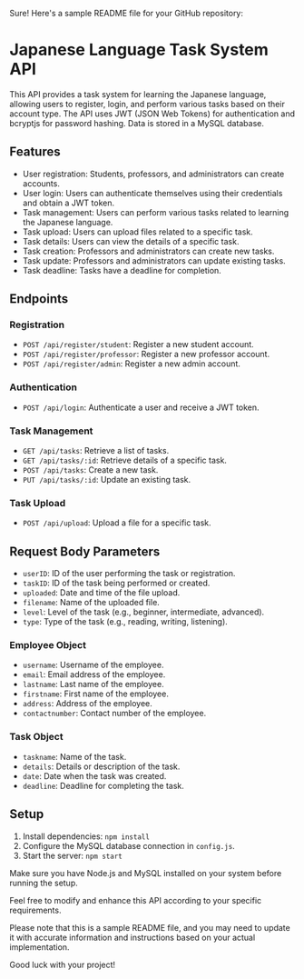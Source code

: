 Sure! Here's a sample README file for your GitHub repository:

# Japanese Language Task System API

This API provides a task system for learning the Japanese language, allowing users to register, login, and perform various tasks based on their account type. The API uses JWT (JSON Web Tokens) for authentication and bcryptjs for password hashing. Data is stored in a MySQL database.

## Features

- User registration: Students, professors, and administrators can create accounts.
- User login: Users can authenticate themselves using their credentials and obtain a JWT token.
- Task management: Users can perform various tasks related to learning the Japanese language.
- Task upload: Users can upload files related to a specific task.
- Task details: Users can view the details of a specific task.
- Task creation: Professors and administrators can create new tasks.
- Task update: Professors and administrators can update existing tasks.
- Task deadline: Tasks have a deadline for completion.

## Endpoints

### Registration

- `POST /api/register/student`: Register a new student account.
- `POST /api/register/professor`: Register a new professor account.
- `POST /api/register/admin`: Register a new admin account.

### Authentication

- `POST /api/login`: Authenticate a user and receive a JWT token.

### Task Management

- `GET /api/tasks`: Retrieve a list of tasks.
- `GET /api/tasks/:id`: Retrieve details of a specific task.
- `POST /api/tasks`: Create a new task.
- `PUT /api/tasks/:id`: Update an existing task.

### Task Upload

- `POST /api/upload`: Upload a file for a specific task.

## Request Body Parameters

- `userID`: ID of the user performing the task or registration.
- `taskID`: ID of the task being performed or created.
- `uploaded`: Date and time of the file upload.
- `filename`: Name of the uploaded file.
- `level`: Level of the task (e.g., beginner, intermediate, advanced).
- `type`: Type of the task (e.g., reading, writing, listening).

### Employee Object

- `username`: Username of the employee.
- `email`: Email address of the employee.
- `lastname`: Last name of the employee.
- `firstname`: First name of the employee.
- `address`: Address of the employee.
- `contactnumber`: Contact number of the employee.

### Task Object

- `taskname`: Name of the task.
- `details`: Details or description of the task.
- `date`: Date when the task was created.
- `deadline`: Deadline for completing the task.

## Setup

1. Install dependencies: `npm install`
2. Configure the MySQL database connection in `config.js`.
3. Start the server: `npm start`

Make sure you have Node.js and MySQL installed on your system before running the setup.

Feel free to modify and enhance this API according to your specific requirements.

Please note that this is a sample README file, and you may need to update it with accurate information and instructions based on your actual implementation.

Good luck with your project!
